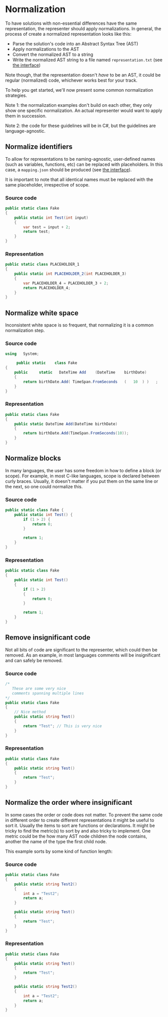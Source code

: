 # Normalization

To have solutions with non-essential differences have the same representation, the representer should apply normalizations. In general, the process of create a normalized representation looks like this:

- Parse the solution's code into an Abstract Syntax Tree (AST)
- Apply normalizations to the AST
- Convert the normalized AST to a string
- Write the normalized AST string to a file named `representation.txt` (see [the interface](./interface))

Note though, that the representation doesn't _have_ to be an AST, it could be regular (normalized) code, whichever works best for your track.

To help you get started, we'll now present some common normalization strategies.

Note 1: the normalization examples don't build on each other, they only show one specific normalization. An actual representer would want to apply them in succession.

Note 2: the code for these guidelines will be in C#, but the guidelines are language-agnostic.

## Normalize identifiers

To allow for representations to be naming-agnostic, user-defined names (such as variables, functions, etc) can be replaced with placeholders. In this case, a `mapping.json` should be produced (see [the interface](./interface.md)).

It is important to note that all identical names must be replaced with the same placeholder, irrespective of scope.

### Source code

```csharp
public static class Fake
{
    public static int Test(int input)
    {
        var test = input + 2;
        return test;
    }
}
```

### Representation

```csharp
public static class PLACEHOLDER_1
{
    public static int PLACEHOLDER_2(int PLACEHOLDER_3)
    {
        var PLACEHOLDER_4 = PLACEHOLDER_3 + 2;
        return PLACEHOLDER_4;
    }
}
```

## Normalize white space

Inconsistent white space is so frequent, that normalizing it is a common normalization step.

### Source code

```csharp
using   System;

     public static    class Fake
{
    public     static   DateTime Add    (DateTime    birthDate)
    {
        return birthDate.Add( TimeSpan.FromSeconds   (   10  ) )   ;
    }
}
```

### Representation

```csharp
public static class Fake
{
    public static DateTime Add(DateTime birthDate)
    {
        return birthDate.Add(TimeSpan.FromSeconds(10));
    }
}
```

## Normalize blocks

In many languages, the user has some freedom in how to define a block (or scope). For example, in most C-like languages, scope is declared between curly braces. Usually, it doesn't matter if you put them on the same line or the next, so one could normalize this.

### Source code

```csharp
public static class Fake {
    public static int Test() {
        if (1 > 2) {
            return 0;
        }

        return 1;
    }
}
```

### Representation

```csharp
public static class Fake
{
    public static int Test()
    {
        if (1 > 2)
        {
            return 0;
        }

        return 1;
    }
}
```

## Remove insignificant code

Not all bits of code are significant to the representer, which could then be removed. As an example, in most languages comments will be insignificant and can safely be removed.

### Source code

```csharp
/*
   These are some very nice
   comments spanning multiple lines
*/
public static class Fake
{
    // Nice method
    public static string Test()
    {
        return "Test"; // This is very nice
    }
}
```

### Representation

```csharp
public static class Fake
{
    public static string Test()
    {
        return "Test";
    }
}
```

## Normalize the order where insignificant

In some cases the order or code does not matter. To prevent the same code in different order to create different representations it might be useful to sort it. Usually the items to sort are functions or declarations. It might be tricky to find the metric(s) to sort by and also tricky to implement. One metric could be the how many AST node children the node contains, another the name of the type the first child node.

This example sorts by some kind of function length:

### Source code

```csharp
public static class Fake
{
    public static string Test2()
    {
        int a = "Test2";
        return a;
    }

    public static string Test()
    {
        return "Test";
    }
}
```

### Representation

```csharp
public static class Fake
{
    public static string Test()
    {
        return "Test";
    }

    public static string Test2()
    {
        int a = "Test2";
        return a;
    }
}
```
